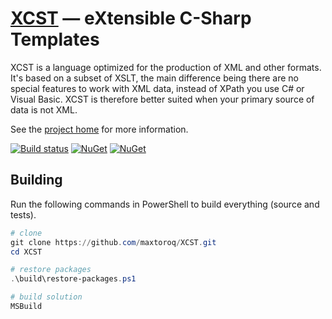 ﻿[XCST][1] — eXtensible C-Sharp Templates
========================================
XCST is a language optimized for the production of XML and other formats. It's based on a subset of XSLT, the main difference being there are no special features to work with XML data, instead of XPath you use C# or Visual Basic. XCST is therefore better suited when your primary source of data is not XML.

See the [project home][1] for more information.

[![Build status](https://ci.appveyor.com/api/projects/status/93bvxpo3x4bg2po8?svg=true)](https://ci.appveyor.com/project/maxtoroq/xcst)
[![NuGet](https://img.shields.io/nuget/v/Xcst.Runtime.svg?label=Xcst.Runtime)](https://www.nuget.org/packages/Xcst.Runtime)
[![NuGet](https://img.shields.io/nuget/v/Xcst.Compiler.svg?label=Xcst.Compiler)](https://www.nuget.org/packages/Xcst.Compiler)

Building
--------
Run the following commands in PowerShell to build everything (source and tests).

```powershell
# clone
git clone https://github.com/maxtoroq/XCST.git
cd XCST

# restore packages
.\build\restore-packages.ps1

# build solution
MSBuild
```

[1]: http://maxtoroq.github.io/XCST/
